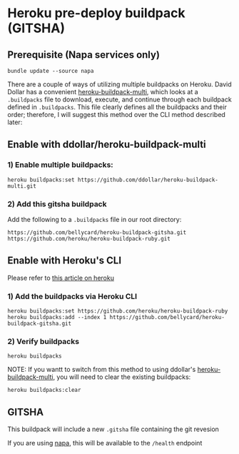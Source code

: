 # Heroku pre-deploy buildpack (GITSHA)

## Prerequisite (Napa services only)

`bundle update --source napa`


There are a couple of ways of utilizing multiple buildpacks on Heroku.
David Dollar has a convenient [heroku-buildpack-multi](https://github.com/ddollar/heroku-buildpack-multi),
which looks at a `.buildpacks` file to download, execute, and continue through each buildpack
defined in `.buildpacks`. This file clearly defines all the buildpacks and their order; therefore,
I will suggest this method over the CLI method described later:

## Enable with ddollar/heroku-buildpack-multi

### 1) Enable multiple buildpacks:

`heroku buildpacks:set https://github.com/ddollar/heroku-buildpack-multi.git`


### 2) Add this gitsha buildpack

Add the following to a `.buildpacks` file in our root directory:

```
https://github.com/bellycard/heroku-buildpack-gitsha.git
https://github.com/heroku/heroku-buildpack-ruby.git
```


## Enable with Heroku's CLI

Please refer to [this article on heroku](https://devcenter.heroku.com/articles/using-multiple-buildpacks-for-an-app)


### 1) Add the buildpacks via Heroku CLI

```
heroku buildpacks:set https://github.com/heroku/heroku-buildpack-ruby
heroku buildpacks:add --index 1 https://github.com/bellycard/heroku-buildpack-gitsha.git
```

### 2) Verify buildpacks

`heroku buildpacks`

NOTE: If you wantt to switch from this method to using ddollar's [heroku-buildpack-multi](https://github.com/ddollar/heroku-buildpack-multi), you will need to clear the existing buildpacks:

`heroku buildpacks:clear`


## GITSHA

This buildpack will include a new `.gitsha` file containing the git revesion

If you are using [napa](https://github.com/bellycard/napa), this will be available to the `/health` endpoint
